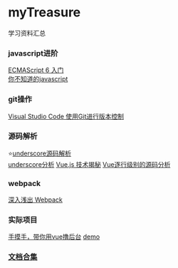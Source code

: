 # myTreasure
学习资料汇总

### javascript进阶
[ECMAScript 6 入门](http://es6.ruanyifeng.com/)  
[你不知道的javascript](https://www.kancloud.cn/kancloud/you-dont-know-js-this-object-prototypes/516667)


### git操作
[Visual Studio Code 使用Git进行版本控制](https://www.cnblogs.com/xuanhun/p/6019038.html?utm_source=tuicool&utm_medium=referral)

### 源码解析

:star:[underscore源码解析](https://legacy.gitbook.com/book/yoyoyohamapi/undersercore-analysis/details)  
[underscore分析](https://zhuanlan.zhihu.com/c_158541431)
[Vue.js 技术揭秘](https://ustbhuangyi.github.io/vue-analysis/)
[Vue逐行级别的源码分析](http://hcysun.me/vue-design/)

### webpack
[深入浅出 Webpack](http://webpack.wuhaolin.cn/)

### 实际项目
[手摸手，带你用vue撸后台](https://segmentfault.com/a/1190000009275424)  [demo](http://panjiachen.github.io/vue-element-admin)



### [文档合集](./doc.md)